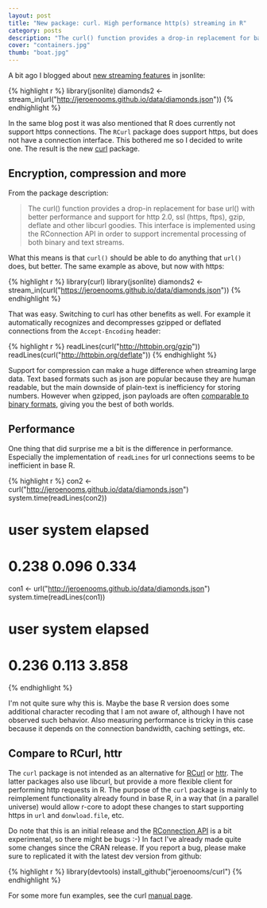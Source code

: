 ```yaml
---
layout: post
title: "New package: curl. High performance http(s) streaming in R"
category: posts
description: "The curl() function provides a drop-in replacement for base url() with better performance and support for http 2.0, ssl (https, ftps), gzip, deflate and other libcurl goodies. This interface is implemented using the RConnection API in order to support incremental processing of both binary and text streams."
cover: "containers.jpg"
thumb: "boat.jpg"
---
```


A bit ago I blogged about [new streaming features](https://www.opencpu.org/posts/jsonlite-streaming) in jsonlite:

{% highlight r %}
library(jsonlite)
diamonds2 <- stream_in(url("http://jeroenooms.github.io/data/diamonds.json"))
{% endhighlight %}

In the same blog post it was also mentioned that R does currently not support https connections. The `RCurl` package does support https, but does not have a connection interface. This bothered me so I decided to write one. The result is the new [curl](http://cran.r-project.org/package=curl) package.

## Encryption, compression and more

From the package description:

> The curl() function provides a drop-in replacement for base url() with better performance and support for http 2.0, ssl (https, ftps), gzip, deflate and other libcurl goodies. This interface is implemented using the RConnection API in order to support incremental processing of both binary and text streams.

What this means is that `curl()` should be able to do anything that `url()` does, but better. The same example as above, but now with https:

{% highlight r %}
library(curl)
library(jsonlite)
diamonds2 <- stream_in(curl("https://jeroenooms.github.io/data/diamonds.json"))
{% endhighlight %}

That was easy. Switching to curl has other benefits as well. For example it automatically recognizes and decompresses gzipped or deflated connections from the `Accept-Encoding` header:

{% highlight r %}
readLines(curl("http://httpbin.org/gzip"))
readLines(curl("http://httpbin.org/deflate"))
{% endhighlight %}

Support for compression can make a huge difference when streaming large data. Text based formats such as json are popular because they are human readable, but the main downside of plain-text is inefficiency for storing numbers. However when gzipped, json payloads are often [comparable to binary formats](https://news.ycombinator.com/item?id=2571729), giving you the best of both worlds.

## Performance

One thing that did surprise me a bit is the difference in performance. Especially the implementation of `readLines` for url connections seems to be inefficient in base R.

{% highlight r %}
con2 <- curl("http://jeroenooms.github.io/data/diamonds.json")
system.time(readLines(con2))
#   user  system elapsed
#  0.238   0.096   0.334

con1 <- url("http://jeroenooms.github.io/data/diamonds.json")
system.time(readLines(con1))
#   user  system elapsed
#  0.236   0.113   3.858
{% endhighlight %}

I'm not quite sure why this is. Maybe the base R version does some additional character recoding that I am not aware of, although I have not observed such behavior. Also measuring performance is tricky in this case because it depends on the connection bandwidth, caching settings, etc.

## Compare to RCurl, httr

The `curl` package is not intended as an alternative for [RCurl](http://cran.r-project.org/package=RCurl) or [httr](http://cran.r-project.org/package=httr). The latter packages also use libcurl, but provide a more flexible client for performing http requests in R. The purpose of the `curl` package is mainly to reimplement functionality already found in base R, in a way that (in a parallel universe) would allow r-core to adopt these changes to start supporting https in `url` and `donwload.file`, etc.

Do note that this is an initial release and the [RConnection API](https://github.com/wch/r-source/blob/trunk/src/include/R_ext/Connections.h) is a bit experimental, so there might be bugs :-) In fact I've already made quite some changes since the CRAN release. If you report a bug, please make sure to replicated it with the latest dev version from github:

{% highlight r %}
library(devtools)
install_github("jeroenooms/curl")
{% endhighlight %}

For some more fun examples, see the curl [manual page](http://demo.ocpu.io/curl/man/curl/html).
